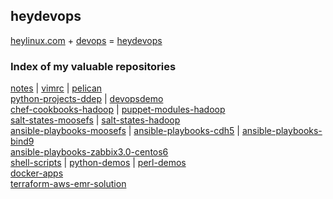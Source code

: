 ## heydevops

[heylinux.com](http://heylinux.com) + [devops](http://zh.wikipedia.org/zh-cn/DevOps) = [heydevops](https://github.com/mcsrainbow/heydevops)

### Index of my valuable repositories

[notes](https://github.com/mcsrainbow/notes) | [vimrc](https://github.com/mcsrainbow/vimrc) | [pelican](https://github.com/mcsrainbow/pelican)<br />
[python-projects-ddep](https://github.com/mcsrainbow/python-projects-ddep) | [devopsdemo](https://github.com/mcsrainbow/devopsdemo)<br />
[chef-cookbooks-hadoop](https://github.com/mcsrainbow/chef-cookbooks-hadoop) | [puppet-modules-hadoop](https://github.com/mcsrainbow/puppet-modules-hadoop)<br />
[salt-states-moosefs](https://github.com/mcsrainbow/salt-states-moosefs) | [salt-states-hadoop](https://github.com/mcsrainbow/salt-states-hadoop)<br />
[ansible-playbooks-moosefs](https://github.com/mcsrainbow/ansible-playbooks-moosefs) | [ansible-playbooks-cdh5](https://github.com/mcsrainbow/ansible-playbooks-cdh5) | [ansible-playbooks-bind9](https://github.com/mcsrainbow/ansible-playbooks-bind9)<br />
[ansible-playbooks-zabbix3.0-centos6](https://github.com/mcsrainbow/ansible-playbooks-zabbix3.0-centos6)<br />
[shell-scripts](https://github.com/mcsrainbow/shell-scripts) | [python-demos](https://github.com/mcsrainbow/python-demos) | [perl-demos](https://github.com/mcsrainbow/perl-demos)<br />
[docker-apps](https://github.com/mcsrainbow/docker-apps)<br />
[terraform-aws-emr-solution](https://github.com/mcsrainbow/terraform-aws-emr-solution)<br />

